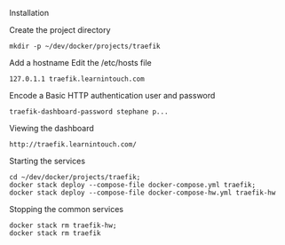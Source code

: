 Installation

Create the project directory
```
mkdir -p ~/dev/docker/projects/traefik
```

Add a hostname
Edit the /etc/hosts file
```
127.0.1.1 traefik.learnintouch.com
```

Encode a Basic HTTP authentication user and password
```
traefik-dashboard-password stephane p...
```

Viewing the dashboard
```
http://traefik.learnintouch.com/
```

Starting the services
```
cd ~/dev/docker/projects/traefik;
docker stack deploy --compose-file docker-compose.yml traefik;
docker stack deploy --compose-file docker-compose-hw.yml traefik-hw
```

Stopping the common services
```
docker stack rm traefik-hw;
docker stack rm traefik
```

